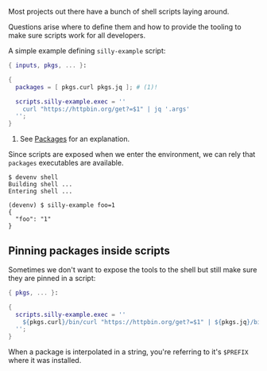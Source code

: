 Most projects out there have a bunch of shell scripts laying around.

Questions arise where to define them and how to provide the tooling to make sure scripts work for all developers.

A simple example defining `silly-example` script:

```nix title="devenv.nix"
{ inputs, pkgs, ... }:

{
  packages = [ pkgs.curl pkgs.jq ]; # (1)!

  scripts.silly-example.exec = ''
    curl "https://httpbin.org/get?=$1" | jq '.args'
  '';
}
```

1. See [Packages](packages.md) for an explanation.

Since scripts are exposed when we enter the environment, we can rely that ``packages`` executables are available.

```shell-session
$ devenv shell
Building shell ...
Entering shell ...

(devenv) $ silly-example foo=1
{
  "foo": "1"
}
```

## Pinning packages inside scripts

Sometimes we don't want to expose the tools to the shell but still make sure they are pinned in a script:

```nix title="devenv.nix"
{ pkgs, ... }:

{
  scripts.silly-example.exec = ''
    ${pkgs.curl}/bin/curl "https://httpbin.org/get?=$1" | ${pkgs.jq}/bin/jq '.args'
  '';
}
```

When a package is interpolated in a string, you're referring to it's `$PREFIX` where it was installed.
